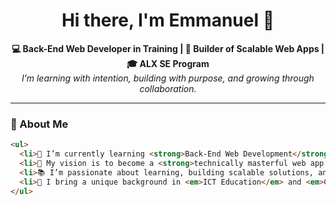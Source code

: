 <h1 align="center">Hi there, I'm Emmanuel 👋</h1>

<p align="center">
  <strong>💻 Back-End Web Developer in Training | 🔧 Builder of Scalable Web Apps | 🎓 ALX SE Program</strong><br/>
  <em>I’m learning with intention, building with purpose, and growing through collaboration.</em>
</p>

---

### 🚀 About Me

```html
<ul>
  <li>🌱 I’m currently learning <strong>Back-End Web Development</strong> with a focus on <em>performance optimization</em> and <em>data modeling</em>.</li>
  <li>🎯 My vision is to become a <strong>technically masterful web app programmer</strong>.</li>
  <li>📚 I’m passionate about learning, building scalable solutions, and supporting my peers in their tech journey.</li>
  <li>🎨 I bring a unique background in <em>ICT Education</em> and <em>Creative Design</em>, helping me approach tech problems creatively.</li>
</ul>
